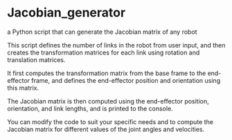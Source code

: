 # Jacobian_generator
 a Python script that can generate the Jacobian matrix of any robot
 
This script defines the number of links in the robot from user input, and then creates the transformation matrices for each link using rotation and translation matrices. 

It first computes the transformation matrix from the base frame to the end-effector frame, and defines the end-effector position and orientation using this matrix. 

The Jacobian matrix is then computed using the end-effector position, orientation, and link lengths, and is printed to the console. 

You can modify the code to suit your specific needs and to compute the Jacobian matrix for different values of the joint angles and velocities.
